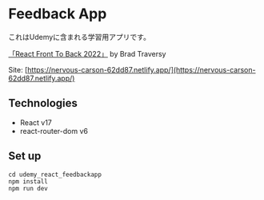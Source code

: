 # Feedback App

これはUdemyに含まれる学習用アプリです。

[「React Front To Back 2022」](https://www.udemy.com/course/react-front-to-back-2022/) by Brad Traversy

Site: [https://nervous-carson-62dd87.netlify.app/](https://nervous-carson-62dd87.netlify.app/)

## Technologies

- React v17
- react-router-dom v6

## Set up

```
cd udemy_react_feedbackapp
npm install
npm run dev
```